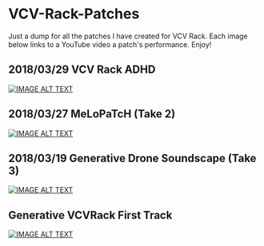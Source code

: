 # VCV-Rack-Patches
Just a dump for all the patches I have created for VCV Rack. Each image below links to a YouTube video a patch's performance. Enjoy!

## 2018/03/29 VCV Rack ADHD
[![IMAGE ALT TEXT](http://img.youtube.com/vi/LOvkoA5N41U/0.jpg)](http://www.youtube.com/watch?v=LOvkoA5N41U "2018 03 29 VCV Rack ADHD")

## 2018/03/27 MeLoPaTcH (Take 2)
[![IMAGE ALT TEXT](http://img.youtube.com/vi/TgEXj9CECVI/0.jpg)](http://www.youtube.com/watch?v=TgEXj9CECVI "018/03/27 MeLoPaTcH (Take 2)")

## 2018/03/19 Generative Drone Soundscape (Take 3)
[![IMAGE ALT TEXT](http://img.youtube.com/vi/XC_8QVk-yAA/0.jpg)](http://www.youtube.com/watch?v=XC_8QVk-yAA "2018/03/19 Generative Drone Soundscape (Take 3)")

## Generative VCVRack First Track
[![IMAGE ALT TEXT](http://img.youtube.com/vi/rU8Lu50vbUE/0.jpg)](http://www.youtube.com/watch?v=rU8Lu50vbUE "Generative VCVRack First Track")
